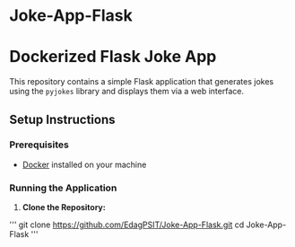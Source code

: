 # Joke-App-Flask

# Dockerized Flask Joke App

This repository contains a simple Flask application that generates jokes using the `pyjokes` library and displays them via a web interface.

## Setup Instructions

### Prerequisites
- [Docker](https://www.docker.com/) installed on your machine

### Running the Application

1. **Clone the Repository:**

'''
git clone https://github.com/EdagPSIT/Joke-App-Flask.git
cd Joke-App-Flask
'''

